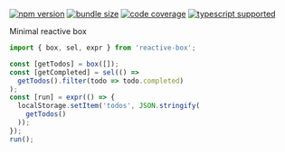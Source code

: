 [![npm version](https://img.shields.io/npm/v/reactive-box?style=flat-square)](https://www.npmjs.com/package/reactive-box) [![bundle size](https://img.shields.io/bundlephobia/minzip/reactive-box?style=flat-square)](https://bundlephobia.com/result?p=reactive-box) [![code coverage](https://img.shields.io/coveralls/github/betula/reactive-box?style=flat-square)](https://coveralls.io/github/betula/reactive-box) [![typescript supported](https://img.shields.io/npm/types/typescript?style=flat-square)](./src/main.d.ts)

Minimal reactive box

```javascript
import { box, sel, expr } from 'reactive-box';

const [getTodos] = box([]);
const [getCompleted] = sel(() =>
  getTodos().filter(todo => todo.completed)
);
const [run] = expr(() => {
  localStorage.setItem('todos', JSON.stringify(
    getTodos()
  ));
});
run();

```
